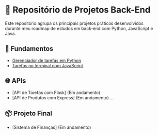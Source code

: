 # 💼 Repositório de Projetos Back-End

Este repositório agrupa os principais projetos práticos desenvolvidos durante meu roadmap de estudos em back-end com Python, JavaScript e Java.

## 🔹 Fundamentos
- [Gerenciador de tarefas em Python](./fundamentos/gerenciador.py/)
- [Tarefas no terminal com JavaScript](./fundamentos/tarefas-cli-js/)

## 🌐 APIs
- [API de Tarefas com Flask] (Em andamento) <!-- ./apis/api-tarefas-flask/ -->
- [API de Produtos com Express] (Em andamento) <!--./apis/api-produtos-express/ -->
...

## 📦 Projeto Final
- [Sistema de Finanças] (Em andamento) <!--./projeto-final/sistema-financas/-->
